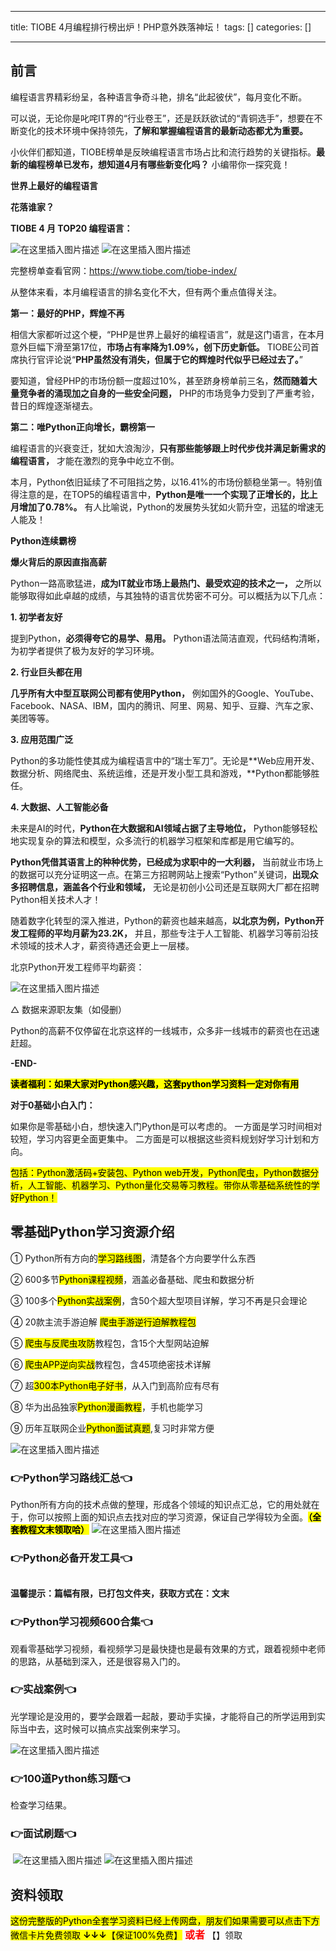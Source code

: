 
--- 
title:  TIOBE 4月编程排行榜出炉！PHP意外跌落神坛！ 
tags: []
categories: [] 

---
## 前言

编程语言界精彩纷呈，各种语言争奇斗艳，排名“此起彼伏”，每月变化不断。

可以说，无论你是叱咤IT界的“行业卷王”，还是跃跃欲试的“青铜选手”，想要在不断变化的技术环境中保持领先，**了解和掌握编程语言的最新动态都尤为重要。**

小伙伴们都知道，TIOBE榜单是反映编程语言市场占比和流行趋势的关键指标。**最新的编程榜单已发布，想知道4月有哪些新变化吗？** 小编带你一探究竟！

**世界上最好的编程语言**

**花落谁家？**

**TIOBE 4 月 TOP20 编程语言：**

<img src="https://img-blog.csdnimg.cn/direct/bf1e344adece40baadcf4cfa07023d19.png" alt="在这里插入图片描述">

<img src="https://img-blog.csdnimg.cn/direct/ffc395e476b34ec7a8fc02fc9b5a9590.png" alt="在这里插入图片描述">

完整榜单查看官网：https://www.tiobe.com/tiobe-index/

从整体来看，本月编程语言的排名变化不大，但有两个重点值得关注。

**第一：最好的PHP，辉煌不再**

相信大家都听过这个梗，“PHP是世界上最好的编程语言”，就是这门语言，在本月意外巨幅下滑至第17位，**市场占有率降为1.09%，创下历史新低。** TIOBE公司首席执行官评论说“**PHP虽然没有消失，但属于它的辉煌时代似乎已经过去了。**”

要知道，曾经PHP的市场份额一度超过10%，甚至跻身榜单前三名，**然而随着大量竞争者的涌现加之自身的一些安全问题，** PHP的市场竞争力受到了严重考验，昔日的辉煌逐渐褪去。

**第二：唯Python正向增长，霸榜第一**

编程语言的兴衰变迁，犹如大浪淘沙，**只有那些能够跟上时代步伐并满足新需求的编程语言，** 才能在激烈的竞争中屹立不倒。

本月，Python依旧延续了不可阻挡之势，以16.41%的市场份额稳坐第一。特别值得注意的是，在TOP5的编程语言中，**Python是唯一一个实现了正增长的，比上月增加了0.78%。** 有人比喻说，Python的发展势头犹如火箭升空，迅猛的增速无人能及！

**Python连续霸榜**

**爆火背后的原因直指高薪**

Python一路高歌猛进，**成为IT就业市场上最热门、最受欢迎的技术之一，** 之所以能够取得如此卓越的成绩，与其独特的语言优势密不可分。可以概括为以下几点：

**1. 初学者友好**

提到Python，**必须得夸它的易学、易用。** Python语法简洁直观，代码结构清晰，为初学者提供了极为友好的学习环境。

**2. 行业巨头都在用**

**几乎所有大中型互联网公司都有使用Python，** 例如国外的Google、YouTube、Facebook、NASA、IBM，国内的腾讯、阿里、网易、知乎、豆瓣、汽车之家、美团等等。

**3. 应用范围广泛**

Python的多功能性使其成为编程语言中的“瑞士军刀”。无论是**Web应用开发、数据分析、网络爬虫、系统运维，还是开发小型工具和游戏，**Python都能够胜任。

**4. 大数据、人工智能必备**

未来是AI的时代，**Python在大数据和AI领域占据了主导地位，** Python能够轻松地实现复杂的算法和模型，众多流行的机器学习框架和库都是用它编写的。

**Python凭借其语言上的种种优势，已经成为求职中的一大利器，** 当前就业市场上的数据可以充分证明这一点。在第三方招聘网站上搜索“Python”关键词，**出现众多招聘信息，涵盖各个行业和领域，** 无论是初创小公司还是互联网大厂都在招聘Python相关技术人才！

随着数字化转型的深入推进，Python的薪资也越来越高，**以北京为例，Python开发工程师的平均月薪为23.2K，** 并且，那些专注于人工智能、机器学习等前沿技术领域的技术人才，薪资待遇还会更上一层楼。

北京Python开发工程师平均薪资：

<img src="https://img-blog.csdnimg.cn/direct/55f878a9069444819b21576d54bc76ac.png" alt="在这里插入图片描述">

△ 数据来源职友集（如侵删）

Python的高薪不仅停留在北京这样的一线城市，众多非一线城市的薪资也在迅速赶超。

**-END-**

<mark>**读者福利：如果大家对Python感兴趣，这套python学习资料一定对你有用**</mark>

**对于0基础小白入门：**

>  
 如果你是零基础小白，想快速入门Python是可以考虑的。 
 一方面是学习时间相对较短，学习内容更全面更集中。 二方面是可以根据这些资料规划好学习计划和方向。 


<mark>包括：Python激活码+安装包、Python web开发，Python爬虫，Python数据分析，人工智能、机器学习、Python量化交易等习教程。带你从零基础系统性的学好Python！</mark>

## 零基础Python学习资源介绍

① Python所有方向的<mark>学习路线图</mark>，清楚各个方向要学什么东西

② 600多节<mark>Python课程视频</mark>，涵盖必备基础、爬虫和数据分析

③ 100多个<mark>Python实战案例</mark>，含50个超大型项目详解，学习不再是只会理论

④ 20款主流手游迫解 <mark>爬虫手游逆行迫解教程包</mark>

⑤ <mark>爬虫与反爬虫攻防</mark>教程包，含15个大型网站迫解

⑥ <mark>爬虫APP逆向实战</mark>教程包，含45项绝密技术详解

⑦ 超<mark>300本Python电子好书</mark>，从入门到高阶应有尽有

⑧ 华为出品独家<mark>Python漫画教程</mark>，手机也能学习

⑨ 历年互联网企业<mark>Python面试真题</mark>,复习时非常方便

<img src="https://img-blog.csdnimg.cn/7c1055f9bb6e41af9262556bdf20e084.png#pic_center" alt="在这里插入图片描述">

### 👉Python学习路线汇总👈

Python所有方向的技术点做的整理，形成各个领域的知识点汇总，它的用处就在于，你可以按照上面的知识点去找对应的学习资源，保证自己学得较为全面。<mark>**（全套教程文末领取哈）**</mark> <img src="https://img-blog.csdnimg.cn/9f969354b48f4e3ab0253e89203deca2.png#pic_center" alt="在这里插入图片描述">

### 👉Python必备开发工具👈

<img src="https://img-blog.csdnimg.cn/img_convert/6be280b059df8debff4a4b52d6a6ad1f.png#pic_center" alt="">

**温馨提示：篇幅有限，已打包文件夹，获取方式在：文末**

### 👉Python学习视频600合集👈

观看零基础学习视频，看视频学习是最快捷也是最有效果的方式，跟着视频中老师的思路，从基础到深入，还是很容易入门的。 <img src="https://img-blog.csdnimg.cn/img_convert/f2a1e9c7368b6ac7d169ab4147b537f4.png#pic_center" alt="">

### 👉实战案例👈

光学理论是没用的，要学会跟着一起敲，要动手实操，才能将自己的所学运用到实际当中去，这时候可以搞点实战案例来学习。

<img src="https://img-blog.csdnimg.cn/6cf364e7eeb64b0da07021bce5a59ec6.png#pic_center" alt="在这里插入图片描述">

### 👉100道Python练习题👈

检查学习结果。<img src="https://img-blog.csdnimg.cn/img_convert/15bc30b75e1de8c9fa2daab3742d4430.png#pic_center" alt="">

### 👉面试刷题👈

<img src="https://img-blog.csdnimg.cn/img_convert/99f6475fb1237ba21e45d55c67bf83f4.png#pic_center" alt="">

<img src="https://img-blog.csdnimg.cn/3360d1bcb588491dac483ff4c30fb05c.png#pic_center" alt="在这里插入图片描述">

<img src="https://img-blog.csdnimg.cn/49fe592a1ae644c2822a1b4a850724cd.png#pic_center" alt="在这里插入图片描述">

## 资料领取

<mark>这份完整版的Python全套学习资料已经上传网盘，朋友们如果需要可以点击下方微信卡片免费领取 **↓↓↓**【保证100%免费】</mark> <font color="red" size="3"> **或者**</font> 【】领取
